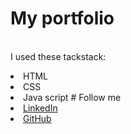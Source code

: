 # My portfolio
 

 
<br>I used these tackstack:
<li>HTML
<li>CSS
<li>Java script
# Follow me
<li><a href=
"https://www.linkedin.com/in/mohit-kumar-605669202/">LinkedIn</a>
 
 
<li><a href=
"https://github.com/mohitk30">GitHub</a>
